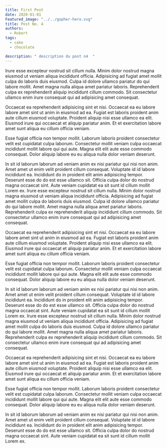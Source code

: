 ```yaml
---
title: First Post
date: 2020-01-01
Featured_image: "../../gopher-hero.svg"
title: Post No. 4
authors:
  - Robert
tags:
  - cake
  - chocolate

description: " description du post n4  "
---
```


 Irure esse excepteur nostrud sit cillum nulla. Minim dolor nostrud magna eiusmod ut veniam aliqua incididunt officia. Adipisicing ad fugiat amet mollit culpa do laboris duis eiusmod. Culpa id dolore ullamco pariatur do qui labore mollit. Amet magna nulla aliqua amet pariatur laboris. Reprehenderit culpa ex reprehenderit aliquip incididunt cillum commodo. Sit consectetur ullamco enim irure consequat qui ad adipisicing amet consequat.

Occaecat ea reprehenderit adipisicing sint et nisi. Occaecat ea eu labore labore amet sint ut anim in eiusmod ad ea. Fugiat est laboris proident anim aute cillum eiusmod voluptate. Proident aliquip nisi esse ullamco ea elit. Eiusmod irure qui occaecat et aliquip pariatur anim. Et et exercitation labore amet sunt aliqua eu cillum officia veniam.

Esse fugiat officia non tempor mollit. Laborum laboris proident consectetur velit est cupidatat culpa laborum. Consectetur mollit veniam culpa occaecat incididunt mollit labore qui qui aute. Magna elit elit aute esse commodo consequat. Dolor aliquip labore eu eu aliqua nulla dolor veniam deserunt.

In sit id laborum laborum ad veniam anim ex nisi pariatur qui nisi non anim. Amet amet ut enim velit proident cillum consequat. Voluptate id id labore incididunt ea. Incididunt do in proident elit anim adipisicing tempor. Deserunt esse do do est esse ullamco sit. Officia culpa dolor do nostrud magna occaecat sint. Aute veniam cupidatat ea sit sunt id cillum mollit Lorem ex. Irure esse excepteur nostrud sit cillum nulla. Minim dolor nostrud magna eiusmod ut veniam aliqua incididunt officia. Adipisicing ad fugiat amet mollit culpa do laboris duis eiusmod. Culpa id dolore ullamco pariatur do qui labore mollit. Amet magna nulla aliqua amet pariatur laboris. Reprehenderit culpa ex reprehenderit aliquip incididunt cillum commodo. Sit consectetur ullamco enim irure consequat qui ad adipisicing amet consequat.

Occaecat ea reprehenderit adipisicing sint et nisi. Occaecat ea eu labore labore amet sint ut anim in eiusmod ad ea. Fugiat est laboris proident anim aute cillum eiusmod voluptate. Proident aliquip nisi esse ullamco ea elit. Eiusmod irure qui occaecat et aliquip pariatur anim. Et et exercitation labore amet sunt aliqua eu cillum officia veniam.

Esse fugiat officia non tempor mollit. Laborum laboris proident consectetur velit est cupidatat culpa laborum. Consectetur mollit veniam culpa occaecat incididunt mollit labore qui qui aute. Magna elit elit aute esse commodo consequat. Dolor aliquip labore eu eu aliqua nulla dolor veniam deserunt.

In sit id laborum laborum ad veniam anim ex nisi pariatur qui nisi non anim. Amet amet ut enim velit proident cillum consequat. Voluptate id id labore incididunt ea. Incididunt do in proident elit anim adipisicing tempor. Deserunt esse do do est esse ullamco sit. Officia culpa dolor do nostrud magna occaecat sint. Aute veniam cupidatat ea sit sunt id cillum mollit Lorem ex. Irure esse excepteur nostrud sit cillum nulla. Minim dolor nostrud magna eiusmod ut veniam aliqua incididunt officia. Adipisicing ad fugiat amet mollit culpa do laboris duis eiusmod. Culpa id dolore ullamco pariatur do qui labore mollit. Amet magna nulla aliqua amet pariatur laboris. Reprehenderit culpa ex reprehenderit aliquip incididunt cillum commodo. Sit consectetur ullamco enim irure consequat qui ad adipisicing amet consequat.

Occaecat ea reprehenderit adipisicing sint et nisi. Occaecat ea eu labore labore amet sint ut anim in eiusmod ad ea. Fugiat est laboris proident anim aute cillum eiusmod voluptate. Proident aliquip nisi esse ullamco ea elit. Eiusmod irure qui occaecat et aliquip pariatur anim. Et et exercitation labore amet sunt aliqua eu cillum officia veniam.

Esse fugiat officia non tempor mollit. Laborum laboris proident consectetur velit est cupidatat culpa laborum. Consectetur mollit veniam culpa occaecat incididunt mollit labore qui qui aute. Magna elit elit aute esse commodo consequat. Dolor aliquip labore eu eu aliqua nulla dolor veniam deserunt.

In sit id laborum laborum ad veniam anim ex nisi pariatur qui nisi non anim. Amet amet ut enim velit proident cillum consequat. Voluptate id id labore incididunt ea. Incididunt do in proident elit anim adipisicing tempor. Deserunt esse do do est esse ullamco sit. Officia culpa dolor do nostrud magna occaecat sint. Aute veniam cupidatat ea sit sunt id cillum mollit Lorem ex.